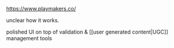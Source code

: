 https://www.playmakers.co/

unclear how it works.

polished UI on top of validation & [[user generated content|UGC]] management tools